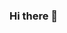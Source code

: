 ### Hi there 👋

<!--
**daramayo90/daramayo90** is a ✨ _special_ ✨ repository because its `README.md` (this file) appears on your GitHub profile.

Here are some ideas to get you started:

- 🔭 I’m currently working on Liberty Latin America as IT Associate Manager, Operational Compliance
- 🌱 I’m currently learning Web Full Stack Developer in Digital House
- 👯 I’m looking to collaborate on Web development projects
- 🤔 I’m looking for help with ...
- 💬 Ask me about ...
- 📫 How to reach me: damianm.aramayo@gmail.com
- 😄 Pronouns: ...
- ⚡ Fun fact: ...
-->
